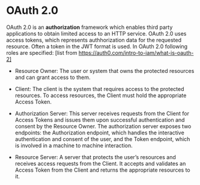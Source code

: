 # OAuth 2.0 

OAuth 2.0 is an <b>authorization</b> framework which enables third party applications to obtain limited access to an HTTP service. OAuth 2.0 uses access tokens, which represents authhorization data for the requested resource. Often a token in the JWT format is used. 
In OAuth 2.0 following roles are specified: [list from https://auth0.com/intro-to-iam/what-is-oauth-2]

* Resource Owner: The user or system that owns the protected resources and can grant access to them.

* Client: The client is the system that requires access to the protected resources. To access resources, the Client must hold the appropriate Access Token.

* Authorization Server: This server receives requests from the Client for Access Tokens and issues them upon successful authentication and consent by the Resource Owner. The authorization server exposes two endpoints: the Authorization endpoint, which handles the interactive authentication and consent of the user, and the Token endpoint, which is involved in a machine to machine interaction.

* Resource Server: A server that protects the user’s resources and receives access requests from the Client. It accepts and validates an Access Token from the Client and returns the appropriate resources to it.

